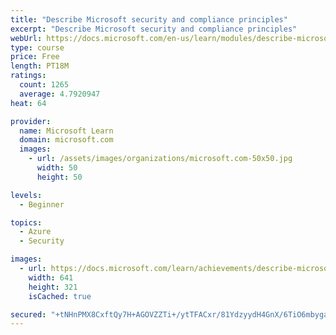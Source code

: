 ```yaml
---
title: "Describe Microsoft security and compliance principles"
excerpt: "Describe Microsoft security and compliance principles"
webUrl: https://docs.microsoft.com/en-us/learn/modules/describe-microsoft-security-compliance-principles/
type: course
price: Free
length: PT18M
ratings:
  count: 1265
  average: 4.7920947
heat: 64

provider:
  name: Microsoft Learn
  domain: microsoft.com
  images:
    - url: /assets/images/organizations/microsoft.com-50x50.jpg
      width: 50
      height: 50

levels:
  - Beginner

topics:
  - Azure
  - Security

images:
  - url: https://docs.microsoft.com/learn/achievements/describe-microsoft-security-and-compliance-principles-social.png
    width: 641
    height: 321
    isCached: true

secured: "+tNHnPMX8CxftQy7H+AGOVZZTi+/ytTFACxr/81YdzyydH4GnX/6TiO6mbyga+XjLY2mSXv8eVzjGKDYoe5zsyvoAz3HSlrLynAypQrMV2OchqUaP534yypdZg0gUFe7yfNI3dsjU+SytxNR5WLrGBJZBjK3102RUHymMJYMAqMclLv5IPiwHLXSIXAvidncwsxMChEA7OGBjxDiQr9FnoPOKJgZAWptH9aBeDmCN26oeq4Qz873ulFKaoG6hsq1Ucn6VQcxqF+FbgzZpWPiLTLuaxaQ17w1Wak72r6I4FBqo95vfj8vi6+roAkpo5A8oWoD++mjnI3qOzaIONNPpItMd48NGs/CAx63D5DtUNjbOXRGhizXku8ZiGWEFa63DKpY1wKXnHggpOEaShlnkYFz7iWRbBxYiLCj8kzp8wA=;Qd9xn2pbNA9OxI4mFlJgRg=="
---
```


